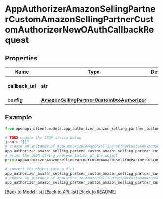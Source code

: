 # AppAuthorizerAmazonSellingPartnerCustomAmazonSellingPartnerCustomAuthorizerNewOAuthCallbackRequest


## Properties

Name | Type | Description | Notes
------------ | ------------- | ------------- | -------------
**callback_url** | **str** |  | [optional] [default to 'https://my.app.com/callback?code=aaaaBBBBccc1234']
**config** | [**AmazonSellingPartnerCustomDtoAuthorizer**](AmazonSellingPartnerCustomDtoAuthorizer.md) |  | [optional] 

## Example

```python
from openapi_client.models.app_authorizer_amazon_selling_partner_custom_amazon_selling_partner_custom_authorizer_new_o_auth_callback_request import AppAuthorizerAmazonSellingPartnerCustomAmazonSellingPartnerCustomAuthorizerNewOAuthCallbackRequest

# TODO update the JSON string below
json = "{}"
# create an instance of AppAuthorizerAmazonSellingPartnerCustomAmazonSellingPartnerCustomAuthorizerNewOAuthCallbackRequest from a JSON string
app_authorizer_amazon_selling_partner_custom_amazon_selling_partner_custom_authorizer_new_o_auth_callback_request_instance = AppAuthorizerAmazonSellingPartnerCustomAmazonSellingPartnerCustomAuthorizerNewOAuthCallbackRequest.from_json(json)
# print the JSON string representation of the object
print(AppAuthorizerAmazonSellingPartnerCustomAmazonSellingPartnerCustomAuthorizerNewOAuthCallbackRequest.to_json())

# convert the object into a dict
app_authorizer_amazon_selling_partner_custom_amazon_selling_partner_custom_authorizer_new_o_auth_callback_request_dict = app_authorizer_amazon_selling_partner_custom_amazon_selling_partner_custom_authorizer_new_o_auth_callback_request_instance.to_dict()
# create an instance of AppAuthorizerAmazonSellingPartnerCustomAmazonSellingPartnerCustomAuthorizerNewOAuthCallbackRequest from a dict
app_authorizer_amazon_selling_partner_custom_amazon_selling_partner_custom_authorizer_new_o_auth_callback_request_from_dict = AppAuthorizerAmazonSellingPartnerCustomAmazonSellingPartnerCustomAuthorizerNewOAuthCallbackRequest.from_dict(app_authorizer_amazon_selling_partner_custom_amazon_selling_partner_custom_authorizer_new_o_auth_callback_request_dict)
```
[[Back to Model list]](../README.md#documentation-for-models) [[Back to API list]](../README.md#documentation-for-api-endpoints) [[Back to README]](../README.md)



